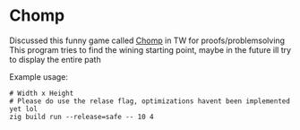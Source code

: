 # Chomp

Discussed this funny game called [Chomp](https://en.wikipedia.org/wiki/Chomp) in TW for proofs/problemsolving  
This program tries to find the wining starting point, maybe in the future ill try to display the entire path  

Example usage:
```zig
# Width x Height
# Please do use the relase flag, optimizations havent been implemented yet lol
zig build run --release=safe -- 10 4
```
